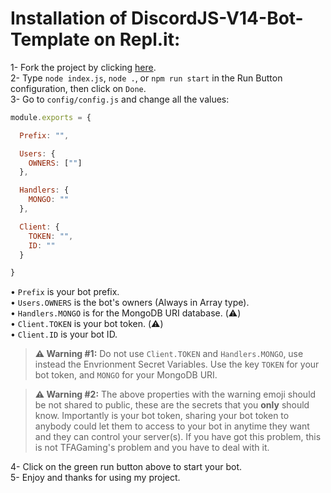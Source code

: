 # Installation of DiscordJS-V14-Bot-Template on Repl.it:

1- Fork the project by clicking [here](https://replit.com/github/TFAGaming/DiscordJS-V14-Bot-Template).<br>
2- Type `node index.js`, `node .`, or `npm run start` in the Run Button configuration, then click on `Done`.<br>
3- Go to `config/config.js` and change all the values:

```js
module.exports = {

  Prefix: "",

  Users: {
    OWNERS: [""]
  },

  Handlers: {
    MONGO: ""
  },

  Client: {
    TOKEN: "",
    ID: ""
  }

}
```
• `Prefix` is your bot prefix.<br>
• `Users.OWNERS` is the bot's owners (Always in Array type).<br>
• `Handlers.MONGO` is for the MongoDB URI database. (⚠️)<br>
• `Client.TOKEN` is your bot token. (⚠️)<br>
• `Client.ID` is your bot ID.

> **⚠️ Warning #1:** Do not use `Client.TOKEN` and `Handlers.MONGO`, use instead the Envrionment Secret Variables. Use the key `TOKEN` for your bot token, and `MONGO` for your MongoDB URI.

> **⚠️ Warning #2:** The above properties with the warning emoji should be not shared to public, these are the secrets that you **only** should know. Importantly is your bot token, sharing your bot token to anybody could let them to access to your bot in anytime they want and they can control your server(s). If you have got this problem, this is not TFAGaming's problem and you have to deal with it.

4- Click on the green run button above to start your bot.<br>
5- Enjoy and thanks for using my project.
